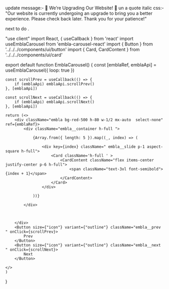 update message:-
🔧 We’re Upgrading Our Website! 🔧
un a quote italic css:- "Our website is currently undergoing an upgrade to bring you a better experience. Please check back later. Thank you for your patience!"



next to do
.











"use client"
import React, { useCallback } from 'react'
import useEmblaCarousel from 'embla-carousel-react'
import { Button } from '../../../components/ui/button'
import { Card, CardContent } from '../../../components/ui/card'

export default function EmblaCarousel() {
    const [emblaRef, emblaApi] = useEmblaCarousel({ loop: true })


    const scrollPrev = useCallback(() => {
        if (emblaApi) emblaApi.scrollPrev()
    }, [emblaApi])

    const scrollNext = useCallback(() => {
        if (emblaApi) emblaApi.scrollNext()
    }, [emblaApi])

    return (<>
        <div className="embla bg-red-500 h-80 w-1/2 mx-auto  select-none" ref={emblaRef}>
            <div className="embla__container h-full ">

                {Array.from({ length: 5 }).map((_, index) => (

                    <div key={index} className=" embla__slide p-1 aspect-square h-full">
                        <Card className='h-full ' >
                            <CardContent className="flex items-center justify-center p-6 h-full">
                                <span className="text-3xl font-semibold">{index + 1}</span>
                            </CardContent>
                        </Card>
                    </div>

                ))}

            </div>



        </div>
        <Button size={"icon"} variant={"outline"} className="embla__prev  " onClick={scrollPrev}>
            Prev
        </Button>
        <Button size={"icon"} variant={"outline"} className="embla__next  " onClick={scrollNext}>
            Next
        </Button>

    </>
    )
}
